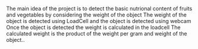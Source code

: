 The main idea of the project is to detect the basic nutrional content of fruits and vegetables by considering the weight of the object
The weight of the object is detected using LoadCell and the object is detected using webcam
Once the object is detected the weight is calculated in the loadcell 
The calculated weight is the product of the weight per gram and weight of the object..

